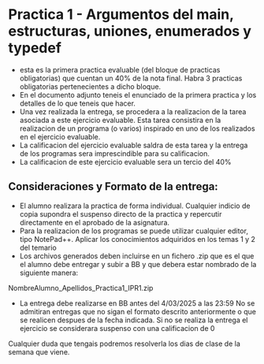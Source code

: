 # Practica 1 - Argumentos del main, estructuras, uniones, enumerados y typedef

- esta es la primera practica evaluable (del bloque de practicas obligatorias) que cuentan un 40% de la nota final. 
Habra 3 practicas obligatorias pertenecientes a dicho bloque. 
- En el documento adjunto teneis el enunciado de la primera practica y los detalles de lo que teneis que hacer. 
- Una vez realizada la entrega, se procedera a la realizacion de la tarea asociada a este ejercicio evaluable. Esta tarea consistira en la realizacion de un programa (o varios) inspirado en uno de los realizados en el ejercicio evaluable.
- La calificacion del ejercicio evaluable saldra de esta tarea y la entrega de los programas sera imprescindible para su calificacion.
- La calificacion de este ejercicio evaluable sera un tercio del 40%

## Consideraciones y Formato de la entrega: 

- El alumno realizara la practica de forma individual. Cualquier indicio de copia supondra el suspenso directo de la practica y repercutir directamente en el aprobado de la asignatura.
- Para la realizacion de los programas se puede utilizar cualquier editor, tipo NotePad++. Aplicar los conocimientos adquiridos en los temas 1 y 2 del temario
- Los archivos generados deben incluirse en un fichero .zip que es el que el alumno debe entregar y subir a BB y que debera estar nombrado de la siguiente manera:

NombreAlumno_Apellidos_Practica1_IPR1.zip

- La entrega debe realizarse en BB antes del 4/03/2025 a las 23:59 No se admitiran entregas que no sigan el formato descrito anteriormente o que se realicen despues de la fecha indicada. Si no se realiza la entrega el ejercicio se considerara suspenso con una calificacion de 0
 
Cualquier duda que tengais podremos resolverla los dias de clase de la semana que viene.